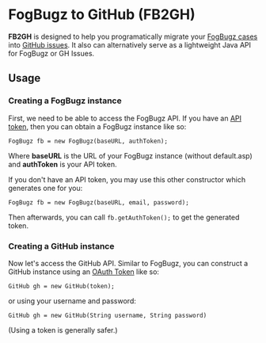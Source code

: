 # FogBugz to GitHub (FB2GH)
**FB2GH** is designed to help you programatically migrate your [FogBugz cases](https://www.fogcreek.com/fogbugz/) into [GitHub issues](https://guides.github.com/features/issues/). It also can alternatively serve as a lightweight Java API for FogBugz or GH Issues.

## Usage

### Creating a FogBugz instance
First, we need to be able to access the FogBugz API. If you have an [API token](http://help.fogcreek.com/8447/how-to-get-a-fogbugz-xml-api-token), then you can obtain a FogBugz instance like so:

`FogBugz fb = new FogBugz(baseURL, authToken);`

Where **baseURL** is the URL of your FogBugz instance (without default.asp) and **authToken** is your API token.

If you don't have an API token, you may use this other constructor which generates one for you:

`FogBugz fb = new FogBugz(baseURL, email, password);`

Then afterwards, you can call `fb.getAuthToken();` to get the generated token.

### Creating a GitHub instance
Now let's access the GitHub API. Similar to FogBugz, you can construct a GitHub instance using an [OAuth Token](https://developer.github.com/v3/oauth/) like so:

`GitHub gh = new GitHub(token);`

or using your username and password:

`GitHub gh = new GitHub(String username, String password)`

(Using a token is generally safer.)
